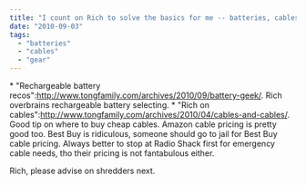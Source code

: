 ```yaml
---
title: "I count on Rich to solve the basics for me -- batteries, cables"
date: "2010-09-03"
tags: 
  - "batteries"
  - "cables"
  - "gear"
---
```


\* "Rechargeable battery recos":http://www.tongfamily.com/archives/2010/09/battery-geek/. Rich overbrains rechargeable battery selecting. \* "Rich on cables":http://www.tongfamily.com/archives/2010/04/cables-and-cables/. Good tip on where to buy cheap cables. Amazon cable pricing is pretty good too. Best Buy is ridiculous, someone should go to jail for Best Buy cable pricing. Always better to stop at Radio Shack first for emergency cable needs, tho their pricing is not fantabulous either.

Rich, please advise on shredders next.
